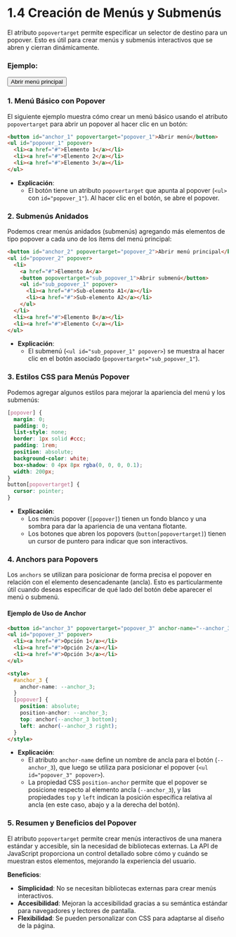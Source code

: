 # 1.4 Creación de Menús y Submenús

El atributo `popovertarget` permite especificar un selector de destino para un popover. Esto es útil para crear menús y submenús interactivos que se abren y cierran dinámicamente.


### Ejemplo:

<style>
  [popover] {
    margin: 0;
    padding: 0;
    list-style: none;
    border: 1px solid #ccc;
    padding: 1rem;
    position: absolute;
    background-color: white;
    box-shadow: 0 4px 8px rgba(0, 0, 0, 0.1);
    width: 200px;
  }
  button[popovertarget] {
    cursor: pointer;
  }
  button.base {
    width: 100%;
    background-color: #fff;
    border: 0 solid #ccc;
    padding: 0;
    margin: 0;
    cursor: pointer;
    display: block;
    color: black;
    text-align: left;
    font-size: medium;
  }
  #anchor_2, .anchor_2 {
    anchor-name: --anchor_2;
  }
  [popover] {
    position: absolute;
    position-anchor: --anchor_2;
    top: anchor(--anchor_2 bottom);
    left: anchor(--anchor_2 right);
  }
</style>
<button id="anchor_2" popovertarget="popover_2">Abrir menú principal</button>
<ul id="popover_2" popover>
  <li>
    <div>
    <button class="base anchor_2" popovertarget="sub_popover_1">
      Elemento A
    </button>
    <ul id="sub_popover_1" popover>
      <li><a href="#">Sub-elemento A1</a></li>
      <li><a href="#">Sub-elemento A2</a></li>
    </ul>
    </div>
  </li>
  <li><a href="#">Elemento B</a></li>
  <li><a href="#">Elemento C</a></li>
</ul>



### 1. Menú Básico con Popover

El siguiente ejemplo muestra cómo crear un menú básico usando el atributo `popovertarget` para abrir un popover al hacer clic en un botón:

```html
<button id="anchor_1" popovertarget="popover_1">Abrir menú</button>
<ul id="popover_1" popover>
  <li><a href="#">Elemento 1</a></li>
  <li><a href="#">Elemento 2</a></li>
  <li><a href="#">Elemento 3</a></li>
</ul>
```

- **Explicación**:
  - El botón tiene un atributo `popovertarget` que apunta al popover (`<ul>` con `id="popover_1"`). Al hacer clic en el botón, se abre el popover.

### 2. Submenús Anidados

Podemos crear menús anidados (submenús) agregando más elementos de tipo popover a cada uno de los ítems del menú principal:

```html
<button id="anchor_2" popovertarget="popover_2">Abrir menú principal</button>
<ul id="popover_2" popover>
  <li>
    <a href="#">Elemento A</a>
    <button popovertarget="sub_popover_1">Abrir submenú</button>
    <ul id="sub_popover_1" popover>
      <li><a href="#">Sub-elemento A1</a></li>
      <li><a href="#">Sub-elemento A2</a></li>
    </ul>
  </li>
  <li><a href="#">Elemento B</a></li>
  <li><a href="#">Elemento C</a></li>
</ul>
```

- **Explicación**:
  - El submenú (`<ul id="sub_popover_1" popover>`) se muestra al hacer clic en el botón asociado (`popovertarget="sub_popover_1"`).

### 3. Estilos CSS para Menús Popover

Podemos agregar algunos estilos para mejorar la apariencia del menú y los submenús:

```css
[popover] {
  margin: 0;
  padding: 0;
  list-style: none;
  border: 1px solid #ccc;
  padding: 1rem;
  position: absolute;
  background-color: white;
  box-shadow: 0 4px 8px rgba(0, 0, 0, 0.1);
  width: 200px;
}
button[popovertarget] {
  cursor: pointer;
}
```

- **Explicación**:
  - Los menús popover (`[popover]`) tienen un fondo blanco y una sombra para dar la apariencia de una ventana flotante.
  - Los botones que abren los popovers (`button[popovertarget]`) tienen un cursor de puntero para indicar que son interactivos.


### 4. Anchors para Popovers

Los `anchors` se utilizan para posicionar de forma precisa el popover en relación con el elemento desencadenante (ancla). Esto es particularmente útil cuando deseas especificar de qué lado del botón debe aparecer el menú o submenú.

#### Ejemplo de Uso de Anchor

```html
<button id="anchor_3" popovertarget="popover_3" anchor-name="--anchor_3">Abrir popover con anchor</button>
<ul id="popover_3" popover>
  <li><a href="#">Opción 1</a></li>
  <li><a href="#">Opción 2</a></li>
  <li><a href="#">Opción 3</a></li>
</ul>

<style>
  #anchor_3 {
    anchor-name: --anchor_3;
  }
  [popover] {
    position: absolute;
    position-anchor: --anchor_3;
    top: anchor(--anchor_3 bottom);
    left: anchor(--anchor_3 right);
  }
</style>
```

- **Explicación**:
  - El atributo `anchor-name` define un nombre de ancla para el botón (`--anchor_3`), que luego se utiliza para posicionar el popover (`<ul id="popover_3" popover>`).
  - La propiedad CSS `position-anchor` permite que el popover se posicione respecto al elemento ancla (`--anchor_3`), y las propiedades `top` y `left` indican la posición específica relativa al ancla (en este caso, abajo y a la derecha del botón).

### 5. Resumen y Beneficios del Popover

El atributo `popovertarget` permite crear menús interactivos de una manera estándar y accesible, sin la necesidad de bibliotecas externas. La API de JavaScript proporciona un control detallado sobre cómo y cuándo se muestran estos elementos, mejorando la experiencia del usuario.

**Beneficios**:
- **Simplicidad**: No se necesitan bibliotecas externas para crear menús interactivos.
- **Accesibilidad**: Mejoran la accesibilidad gracias a su semántica estándar para navegadores y lectores de pantalla.
- **Flexibilidad**: Se pueden personalizar con CSS para adaptarse al diseño de la página.

